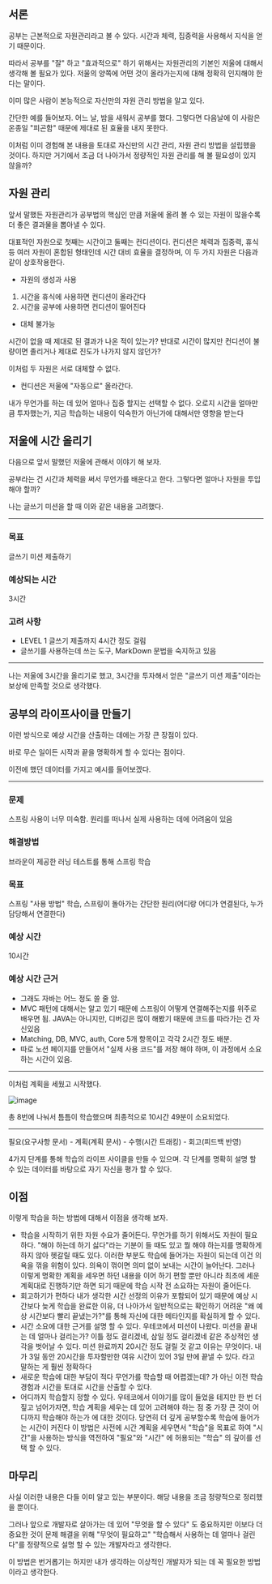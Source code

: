 ## 서론

공부는 근본적으로 자원관리라고 볼 수 있다. 시간과 체력, 집중력을 사용해서 지식을 얻기 때문이다.

따라서 공부를 "잘" 하고 "효과적으로" 하기 위해서는 자원관리의 기본인 저울에 대해서 생각해 볼 필요가 있다. 저울의 양쪽에 어떤 것이 올라가는지에 대해 정확히 인지해야 한다는 말이다.

이미 많은 사람이 본능적으로 자신만의 자원 관리 방법을 알고 있다.

간단한 예를 들어보자. 어느 날, 밤을 새워서 공부를 했다. 그렇다면 다음날에 이 사람은 온종일 "피곤함" 때문에 제대로 된 효율을 내지 못한다.

이처럼 이미 경험해 본 내용을 토대로 자신만의 시간 관리, 자원 관리 방법을 설립했을 것이다. 하지만 거기에서 조금 더 나아가서 정량적인 자원 관리를 해 볼 필요성이 있지 않을까?

## 자원 관리

앞서 말했든 자원관리가 공부법의 핵심인 만큼 저울에 올려 볼 수 있는 자원이 많을수록 더 좋은 결과물을 뽑아낼 수 있다.

대표적인 자원으로 첫째는 시간이고 둘째는 컨디션이다. 컨디션은 체력과 집중력, 휴식 등 여러 자원이 혼합된 형태인데 시간 대비 효율을 결정하며, 이 두 가지 자원은 다음과 같이 상호작용한다.

- 자원의 생성과 사용
1. 시간을 휴식에 사용하면 컨디션이 올라간다
2. 시간을 공부에 사용하면 컨디션이 떨어진다
- 대체 불가능

시간이 없을 때 제대로 된 결과가 나온 적이 있는가? 반대로 시간이 많지만 컨디션이 불량이면 졸리거나 제대로 진도가 나가지 않지 않던가?

이처럼 두 자원은 서로 대체할 수 없다.

- 컨디션은 저울에 "자동으로" 올라간다.

내가 무언가를 하는 데 있어 얼마나 집중 할지는 선택할 수 없다. 오로지 시간을 얼마만큼 투자했는가, 지금 학습하는 내용이 익숙한가 아닌가에 대해서만 영향을 받는다

## 저울에 시간 올리기

다음으로 앞서 말했던 저울에 관해서 이야기 해 보자.

공부라는 건 시간과 체력을 써서 무언가를 배운다고 한다. 그렇다면 얼마나 자원을 투입해야 할까?

나는 글쓰기 미션을 할 때 이와 같은 내용을 고려했다.

---

### 목표

글쓰기 미션 제출하기

### 예상되는 시간

3시간

### 고려 사항

- LEVEL 1 글쓰기 제출까지 4시간 정도 걸림
- 글쓰기를 사용하는데 쓰는 도구, MarkDown 문법을 숙지하고 있음

---

나는 저울에 3시간을 올리기로 했고, 3시간을 투자해서 얻은 "글쓰기 미션 제출"이라는 보상에 만족할 것으로 생각했다.

## 공부의 라이프사이클 만들기

이런 방식으로 예상 시간을 산출하는 데에는 가장 큰 장점이 있다.

바로 무슨 일이든 시작과 끝을 명확하게 할 수 있다는 점이다.

이전에 했던 데이터를 가지고 예시를 들어보겠다.

---

### 문제

스프링 사용이 너무 미숙함. 원리를 떠나서 실제 사용하는 데에 어려움이 있음

### 해결방법

브라운이 제공한 러닝 테스트를 통해 스프링 학습

### 목표

스프링 "사용 방법" 학습, 스프링이 돌아가는 간단한 원리(어디랑 어디가 연결된다, 누가 담당해서 연결한다)

### 예상 시간

10시간

### 예상 시간 근거

- 그래도 자바는 어느 정도 쓸 줄 암.
- MVC 패턴에 대해서는 알고 있기 때문에 스프링이 어떻게 연결해주는지를 위주로 배우면 됨. JAVA는 아니지만, 디버깅은 많이 해봤기 때문에 코드를 따라가는 건 자신있음
- Matching, DB, MVC, auth, Core 5개 항목이고 각각 2시간 정도 배분.
- 따로 노션 페이지를 만들어서 "실제 사용 코드"를 저장 해야 하며, 이 과정에서 소요하는 시간이 있음.

---

이처럼 계획을 세웠고 시작했다.

![image](https://user-images.githubusercontent.com/38939015/120066483-9e268100-c0b1-11eb-8894-57e265841129.png)

총 8번에 나눠서 틈틈이 학습했으며 최종적으로 10시간 49분이 소요되었다.

---

필요(요구사항 문서) - 계획(계획 문서) - 수행(시간 트래킹) - 회고(피드백 반영)

4가지 단계를 통해 학습의 라이프 사이클을 만들 수 있으며. 각 단계를 명확히 설명 할 수 있는 데이터를 바탕으로 자기 자신을 평가 할 수 있다.

## 이점

이렇게 학습을 하는 방법에 대해서 이점을 생각해 보자.

- 학습을 시작하기 위한 자원 수요가 줄어든다.
무언가를 하기 위해서도 자원이 필요하다. "해야 하는데 하기 싫다"라는 기분이 들 때도 있고 뭘 해야 하는지를 명확하게 하지 않아 헷갈릴 때도 있다.
이러한 부분도 학습에 들어가는 자원이 되는데 이건 의욕을 꺾을 위험이 있다.
의욕이 꺾이면 의미 없이 보내는 시간이 늘어난다. 그러나 이렇게 명확한 계획을 세우면 하던 내용을 이어 하기 편할 뿐만 아니라 최초에 세운 계획대로 진행하기만 하면 되기 때문에 학습 시작 전 소요하는 자원이 줄어든다.
- 회고하기가 편하다
내가 생각한 시간 선정의 이유가 포함되어 있기 때문에 예상 시간보다 늦게 학습을 완료한 이유, 더 나아가서 일반적으로는 확인하기 어려운 "왜 예상 시간보다 빨리 끝냈는가?"를 통해 자신에 대한 메타인지를 확실하게 할 수 있다.
- 시간 소요에 대한 근거를 설명 할 수 있다.
우테코에서 미션이 나왔다. 미션을 끝내는 데 얼마나 걸리는가?
이틀 정도 걸리겠네, 삼일 정도 걸리겠네 같은 추상적인 생각을 벗어날 수 있다.
미션 완료까지 20시간 정도 걸릴 것 같고 이유는 무엇이다. 내가 3일 동안 20시간을 투자할만한 여유 시간이 있어 3일 만에 끝낼 수 있다. 라고 말하는 게 훨씬 정확하다
- 새로운 학습에 대한 부담이 적다
무언가를 학습할 때 어렵겠는데? 가 아닌 이전 학습 경험과 시간을 토대로 시간을 산출할 수 있다.
- 어디까지 학습할지 정할 수 있다.
우테코에서 이야기를 많이 들었을 테지만 한 번 더 짚고 넘어가자면, 학습 계획을 세우는 데 있어 고려해야 하는 점 중 가장 큰 것이 어디까지 학습해야 하는가 에 대한 것이다. 당연히 더 깊게 공부할수록 학습에 들어가는 시간이 커진다
이 방법은 사전에 시간 계획을 세우면서 "학습"을 목표로 하여 "시간"을 사용하는 방식을 역전하여 "필요"와 "시간" 에 허용되는 "학습" 의 깊이를 선택 할 수 있다.

## 마무리

사실 이러한 내용은 다들 이미 알고 있는 부분이다. 해당 내용을 조금 정량적으로 정리했을 뿐이다.

그러나 앞으로 개발자로 살아가는 데 있어 "무엇을 할 수 있다" 도 중요하지만 이보다 더 중요한 것이 문제 해결을 위해 "무엇이 필요하고" "학습해서 사용하는 데 얼마나 걸린다"를 정량적으로 설명 할 수 있는 개발자라고 생각한다.

이 방법은 번거롭기는 하지만 내가 생각하는 이상적인 개발자가 되는 데 꼭 필요한 방법이라고 생각한다.
